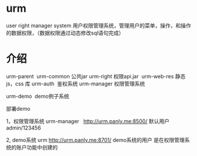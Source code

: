 # urm
user right manager system
用户权限管理系统，管理用户的菜单，操作，和操作的数据权限，（数据权限通过动态修改sql语句完成）

# 介绍
urm-parent
  urm-common 公共jar
  urm-right 权限api.jar
  urm-web-res 静态js，css 库
  urm-auth  鉴权系统
  urm-manager 权限管理系统
 
urm-demo  demo例子系统

部署demo

1，权限管理系统 urm-manager   http://urm.panly.me:8500/
  默认用户 admin/123456
  
2, demo系统 urm       http://urm.panly.me:8701/
  demo系统的用户  是在权限管理系统的账户功能中创建的
  
  
 
 

  
